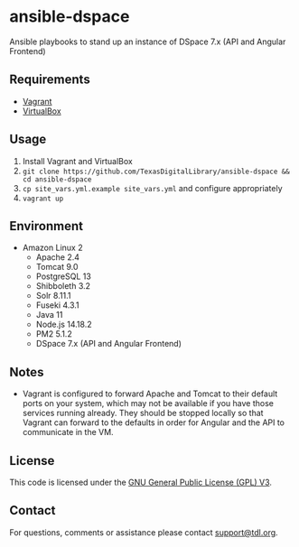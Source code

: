 # ansible-dspace

Ansible playbooks to stand up an instance of DSpace 7.x (API and Angular Frontend)

## Requirements

* [Vagrant](https://www.vagrantup.com/)
* [VirtualBox](https://www.virtualbox.org/)

## Usage
1. Install Vagrant and VirtualBox
2. `git clone https://github.com/TexasDigitalLibrary/ansible-dspace && cd ansible-dspace`
3. `cp site_vars.yml.example site_vars.yml` and configure appropriately
4. `vagrant up`

## Environment

* Amazon Linux 2
  * Apache 2.4
  * Tomcat 9.0
  * PostgreSQL 13
  * Shibboleth 3.2
  * Solr 8.11.1
  * Fuseki 4.3.1
  * Java 11
  * Node.js 14.18.2
  * PM2 5.1.2
  * DSpace 7.x (API and Angular Frontend)

## Notes

- Vagrant is configured to forward Apache and Tomcat to their default ports on your system, which may not be available if you have those services running already. They should be stopped locally so that Vagrant can forward to the defaults in order for Angular and the API to communicate in the VM.

## License

This code is licensed under the [GNU General Public License (GPL) V3](https://www.gnu.org/licenses/gpl-3.0.en.html).

## Contact

For questions, comments or assistance please contact support@tdl.org.
